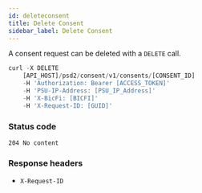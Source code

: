 ```yaml
---
id: deleteconsent
title: Delete Consent
sidebar_label: Delete Consent
---
```

A consent request can be deleted with a `DELETE` call.

```javascript
curl -X DELETE
    [API_HOST]/psd2/consent/v1/consents/[CONSENT_ID]
    -H 'Authorization: Bearer [ACCESS_TOKEN]'
    -H 'PSU-IP-Address: [PSU_IP_Address]'
    -H 'X-BicFi: [BICFI]'
    -H 'X-Request-ID: [GUID]'
```

### Status code

`204 No content`

### Response headers

- `X-Request-ID`
